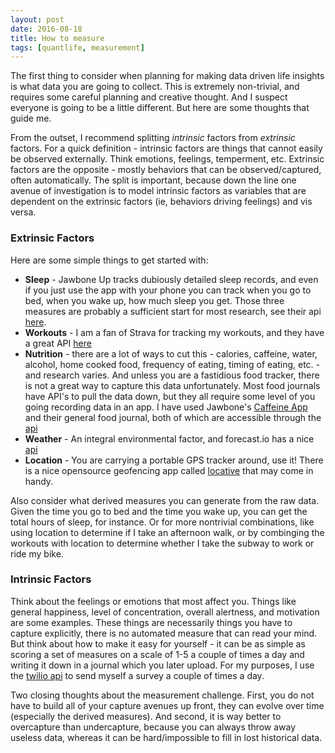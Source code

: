 ```yaml
---
layout: post
date: 2016-08-18
title: How to measure
tags: [quantlife, measurement]
---
```


The first thing to consider when planning for making data driven life insights is what data you are going to collect.  This is extremely non-trivial, and requires some careful planning and creative thought.  And I suspect everyone is going to be a little different.  But here are some thoughts that guide me.

From the outset, I recommend splitting *intrinsic* factors from *extrinsic* factors.  For a quick definition - intrinsic factors are things that cannot easily be observed externally.  Think emotions, feelings, temperment, etc.  Extrinsic factors are the opposite - mostly behaviors that can be observed/captured, often automatically.  The split is important, because down the line one avenue of investigation is to model intrinsic factors as variables that are dependent on the extrinsic factors (ie, behaviors driving feelings) and vis versa.

### Extrinsic Factors
Here are some simple things to get started with:
- __Sleep__ - Jawbone Up tracks dubiously detailed sleep records, and even if you just use the app with your phone you can track when you go to bed, when you wake up, how much sleep you get.  Those three measures are probably a sufficient start for most research, see their api [here](https://jawbone.com/up/developer).
- __Workouts__ - I am a fan of Strava for tracking my workouts, and they have a great API [here](https://strava.github.io/api/)
- __Nutrition__ - there are a lot of ways to cut this - calories, caffeine, water, alcohol, home cooked food, frequency of eating, timing of eating, etc. - and research varies.  And unless you are a fastidious food tracker, there is not a great way to capture this data unfortunately.  Most food journals have API's to pull the data down, but they all require some level of you going recording data in an app.  I have used Jawbone's [Caffeine App](https://itunes.apple.com/us/app/up-coffee/id828031130?mt=8) and their general food journal, both of which are accessible through the [api](https://jawbone.com/up/developer)
- __Weather__ - An integral environmental factor, and forecast.io has a nice [api](https://developer.forecast.io/)
- __Location__ - You are carrying a portable GPS tracker around, use it!  There is a nice opensource geofencing app called [locative](https://my.locative.io/) that may come in handy.

Also consider what derived measures you can generate from the raw data.  Given the time you go to bed and the time you wake up, you can get the total hours of sleep, for instance.  Or for more nontrivial combinations, like using location to determine if I take an afternoon walk, or by combinging the workouts with location to determine whether I take the subway to work or ride my bike.

### Intrinsic Factors
Think about the feelings or emotions that most affect you.  Things like general happiness, level of concentration, overall alertness, and motivation are some examples.  These things are necessarily things you have to capture explicitly, there is no automated measure that can read your mind.  But think about how to make it easy for yourself - it can be as simple as scoring a set of measures on a scale of 1-5 a couple of times a day and writing it down in a journal which you later upload.  For my purposes, I use the [twilio api](https://www.twilio.com/docs/) to send myself a survey a couple of times a day.

Two closing thoughts about the measurement challenge.  First, you do not have to build all of your capture avenues up front, they can evolve over time (especially the derived measures).  And second, it is way better to overcapture than undercapture, because you can always throw away useless data, whereas it can be hard/impossible to fill in lost historical data.
